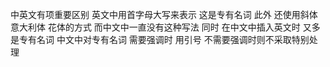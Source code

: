 中英文有项重要区别
英文中用首字母大写来表示 这是专有名词
此外 还使用斜体 意大利体 花体的方式
而中文中一直没有这种写法
同时 在中文中插入英文时 又多是专有名词
中文中对专有名词 需要强调时 用引号
不需要强调时则不采取特别处理
